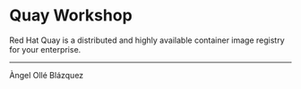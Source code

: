 # Quay Workshop

Red Hat Quay is a distributed and highly available container image registry for your enterprise.

---

Àngel Ollé Blázquez
